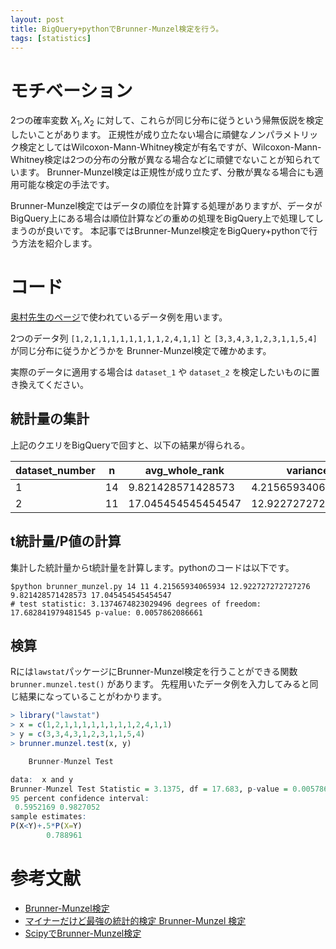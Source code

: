 ```yaml
---
layout: post
title: BigQuery+pythonでBrunner-Munzel検定を行う。
tags: [statistics]
---
```


# モチベーション

2つの確率変数 $X_1, X_2$ に対して、これらが同じ分布に従うという帰無仮説を検定したいことがあります。
正規性が成り立たない場合に頑健なノンパラメトリック検定としてはWilcoxon-Mann-Whitney検定が有名ですが、Wilcoxon-Mann-Whitney検定は2つの分布の分散が異なる場合などに頑健でないことが知られています。
Brunner-Munzel検定は正規性が成り立たず、分散が異なる場合にも適用可能な検定の手法です。

Brunner-Munzel検定ではデータの順位を計算する処理がありますが、データがBigQuery上にある場合は順位計算などの重めの処理をBigQuery上で処理してしまうのが良いです。
本記事ではBrunner-Munzel検定をBigQuery+pythonで行う方法を紹介します。

# コード

[奥村先生のページ](https://oku.edu.mie-u.ac.jp/~okumura/stat/brunner-munzel.html)で使われているデータ例を用います。

2つのデータ列 `[1,2,1,1,1,1,1,1,1,1,2,4,1,1]` と `[3,3,4,3,1,2,3,1,1,5,4]` が同じ分布に従うかどうかを Brunner-Munzel検定で確かめます。

実際のデータに適用する場合は `dataset_1` や `dataset_2` を検定したいものに置き換えてください。

## 統計量の集計

<script src="https://gist.github.com/MAEA2/ae81048a9177a7347d27f50c6af50ef4.js"></script>

上記のクエリをBigQueryで回すと、以下の結果が得られる。

| dataset_number | n   | avg_whole_rank     | variance           |
| -------------- | --- | ------------------ | ------------------ |
| 1              | 14  | 9.821428571428573  | 4.21565934065934   |
| 2              | 11  | 17.045454545454547 | 12.922727272727276 |

## t統計量/P値の計算

集計した統計量からt統計量を計算します。pythonのコードは以下です。

<script src="https://gist.github.com/MAEA2/1af0a491631f07874fb33ee01925ff1a.js"></script>

```
$python brunner_munzel.py 14 11 4.21565934065934 12.922727272727276 9.821428571428573 17.045454545454547
# test statistic: 3.1374674823029496 degrees of freedom: 17.682841979481545 p-value: 0.0057862086661
```

## 検算

Rには`lawstat`パッケージにBrunner-Munzel検定を行うことができる関数 `brunner.munzel.test()` があります。
先程用いたデータ例を入力してみると同じ結果になっていることがわかります。

```r
> library("lawstat")
> x = c(1,2,1,1,1,1,1,1,1,1,2,4,1,1)
> y = c(3,3,4,3,1,2,3,1,1,5,4)
> brunner.munzel.test(x, y)

	Brunner-Munzel Test

data:  x and y
Brunner-Munzel Test Statistic = 3.1375, df = 17.683, p-value = 0.005786
95 percent confidence interval:
 0.5952169 0.9827052
sample estimates:
P(X<Y)+.5*P(X=Y) 
        0.788961 
```

# 参考文献

- [Brunner-Munzel検定](https://oku.edu.mie-u.ac.jp/~okumura/stat/brunner-munzel.html)
- [マイナーだけど最強の統計的検定 Brunner-Munzel 検定](https://hoxo-m.hatenablog.com/entry/20150217/p1)
- [ScipyでBrunner-Munzel検定](https://ajhjhaf.hatenablog.com/entry/2018/12/22/160652)